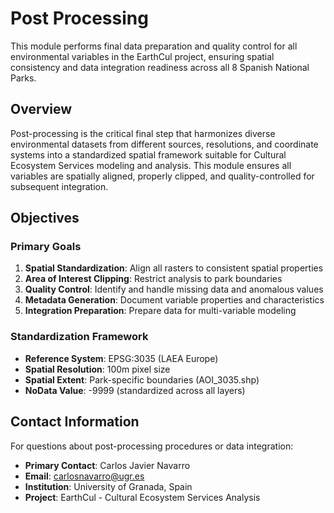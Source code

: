 # Post Processing

This module performs final data preparation and quality control for all environmental variables in the EarthCul project, ensuring spatial consistency and data integration readiness across all 8 Spanish National Parks.

## Overview

Post-processing is the critical final step that harmonizes diverse environmental datasets from different sources, resolutions, and coordinate systems into a standardized spatial framework suitable for Cultural Ecosystem Services modeling and analysis. This module ensures all variables are spatially aligned, properly clipped, and quality-controlled for subsequent integration.

## Objectives

### Primary Goals
1. **Spatial Standardization**: Align all rasters to consistent spatial properties
2. **Area of Interest Clipping**: Restrict analysis to park boundaries
3. **Quality Control**: Identify and handle missing data and anomalous values
4. **Metadata Generation**: Document variable properties and characteristics
5. **Integration Preparation**: Prepare data for multi-variable modeling

### Standardization Framework
- **Reference System**: EPSG:3035 (LAEA Europe)
- **Spatial Resolution**: 100m pixel size
- **Spatial Extent**: Park-specific boundaries (AOI_3035.shp)
- **NoData Value**: -9999 (standardized across all layers)


## Contact Information

For questions about post-processing procedures or data integration:
- **Primary Contact**: Carlos Javier Navarro
- **Email**: carlosnavarro@ugr.es
- **Institution**: University of Granada, Spain
- **Project**: EarthCul - Cultural Ecosystem Services Analysis

